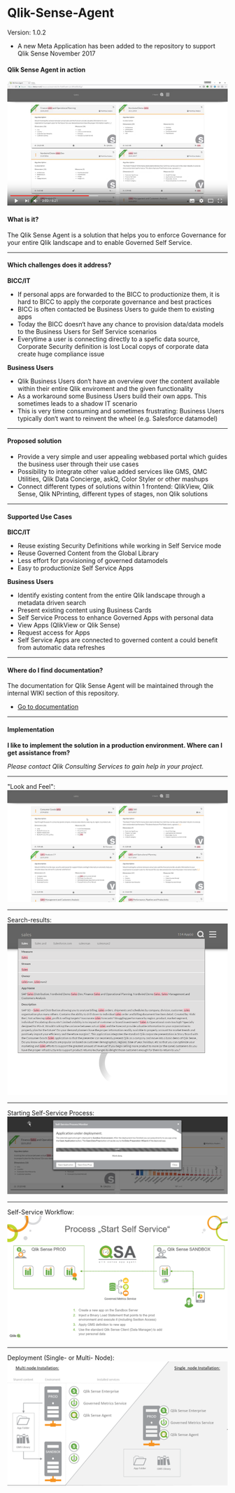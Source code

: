 # Qlik-Sense-Agent
Version: 1.0.2
  -  A new Meta Application has been added to the repository to support Qlik Sense November 2017
#### **Qlik Sense Agent in action**

[![QSA](https://raw.githubusercontent.com/QlikPreSalesDACH/Qlik-Sense-Agent/master/docs/img/20.png)](https://youtu.be/7dPuX8myito)

#### **What is it?**
The Qlik Sense Agent is a solution that helps you to enforce Governance for your entire Qlik landscape and to enable Governed Self Service.

----------

#### **Which challenges does it address?**
**BICC/IT**
 - If personal apps are forwarded to the BICC to productionize them, it is hard to BICC to apply the corporate governance and best practices
 - BICC is often contacted be Business Users to guide them to existing apps
 - Today the BICC doesn‘t have any chance to provision data/data models to the Business Users for Self Service scenarios
 - Everytime a user is connecting directly to a spefic data source, Corporate Security definition is lost
Local copys of corporate data create huge compliance issue

**Business Users**
 - Qlik Business Users don‘t have an overview over the content available within their entire Qlik enviroment and the given functionality
 - As a workaround some Business Users build their own apps. This sometimes leads to a shadow IT scenario
 - This is very time consuming and sometimes frustrating: Business Users typically don‘t want to reinvent the wheel (e.g. Salesforce datamodel)
 
----------

#### **Proposed solution**
 - Provide a very simple and user appealing webbased portal which guides the business user through their use cases
 - Possibility to integrate other value added services like GMS, QMC Utilities, Qlik Data Concierge, askQ, Color Styler or other mashups
 - Connect different types of solutions within 1 frontend: QlikView, Qlik Sense, Qlik NPrinting, different types of stages, non Qlik solutions

----------

#### **Supported Use Cases**
**BICC/IT**
 - Reuse existing Security Definitions while working in Self Service mode
 - Reuse Governed Content from the Global Library
 - Less effort for provisioning of governed datamodels
 - Easy to productionize Self Service Apps

**Business Users**
 - Identify existing content from the entire Qlik landscape through a metadata driven search
 - Present existing content using Business Cards
 - Self Service Process to enhance Governed Apps with personal data
 - View Apps (QlikView or Qlik Sense)
 - Request access for Apps
 - Self Service Apps are connected to governed content a could benefit from automatic data refreshes
 
----------

#### **Where do I find documentation?**

The documentation for Qlik Sense Agent will be maintained through the internal WIKI section of this repository.

- [Go to documentation](https://github.com/QlikPreSalesDACH/Qlik-Sense-Agent/wiki)

----------

#### **Implementation**
 **I like to implement the solution in a production environment. Where can I get assistance from?**
 
 *Please contact Qlik Consulting Services to gain help in your project.*
 
----------

"Look and Feel":
![QSA](https://raw.githubusercontent.com/QlikPreSalesDACH/Qlik-Sense-Agent/master/docs/img/1.png)

----------

Search-results:
![QSA](https://raw.githubusercontent.com/QlikPreSalesDACH/Qlik-Sense-Agent/master/docs/img/4.png)

----------

Starting Self-Service Process:
![QSA](https://raw.githubusercontent.com/QlikPreSalesDACH/Qlik-Sense-Agent/master/docs/img/3.png)

----------

Self-Service Workflow:
![QSA](https://raw.githubusercontent.com/QlikPreSalesDACH/Qlik-Sense-Agent/master/docs/img/5.png)

----------
Deployment (Single- or Multi- Node):
![QSA](https://raw.githubusercontent.com/QlikPreSalesDACH/Qlik-Sense-Agent/master/docs/img/2.png)
